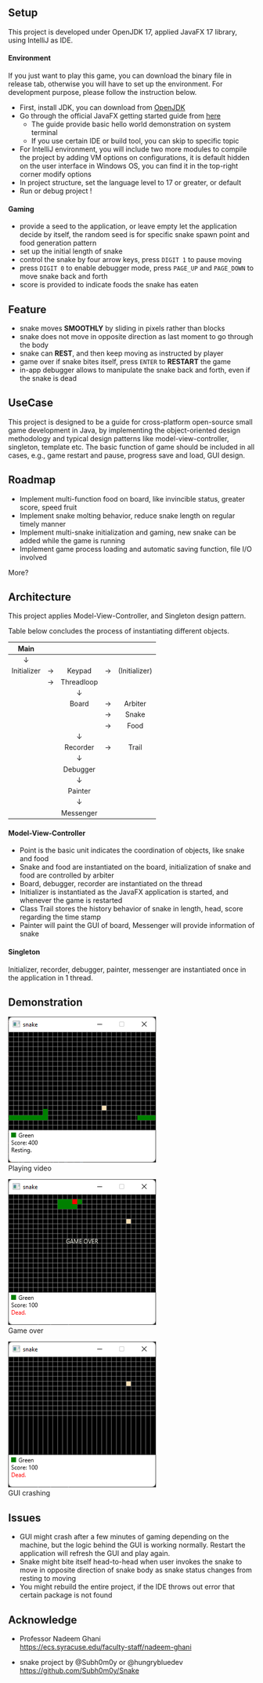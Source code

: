 
## Setup
This project is developed under OpenJDK 17,
applied JavaFX 17 library,
using IntelliJ as IDE.
#### Environment

If you just want to play this game, you can download the binary file
in release tab, otherwise you will have to set up the environment. 
For development purpose, please follow the instruction below.

- First, install JDK, you can download from [OpenJDK](http://jdk.java.net/java-se-ri/17)
- Go through the official JavaFX getting started guide from [here](https://openjfx.io/openjfx-docs/#introduction)
  - The guide provide basic hello world demonstration on system terminal
  - If you use certain IDE or build tool, you can skip to specific topic
- For IntelliJ environment, you will include two more modules to compile 
the project by adding VM options on configurations,
it is default hidden on the user interface in Windows OS, you can find it
in the top-right corner modify options
- In project structure, set the language level to 17 or greater, or default
- Run or debug project !

#### Gaming
- provide a seed to the application, or leave empty let the application 
decide by itself, the random seed is for specific snake spawn point and 
food generation pattern
- set up the initial length of snake
- control the snake by four arrow keys, press `DIGIT 1` to pause moving
- press `DIGIT 0` to enable debugger mode, press `PAGE_UP` and `PAGE_DOWN`
to move snake back and forth
- score is provided to indicate foods the snake has eaten

## Feature
- snake moves **SMOOTHLY** by sliding in pixels rather than blocks
- snake does not move in opposite direction as last moment
to go through the body
- snake can **REST**, and then keep moving as 
instructed by player
- game over if snake bites itself, press `ENTER` to **RESTART** the game
- in-app debugger allows to manipulate the snake back and forth,
even if the snake is dead

## UseCase
This project is designed to be a guide for cross-platform
open-source small game development in Java,
by implementing the object-oriented design methodology and typical
design patterns like model-view-controller, singleton, template etc. 
The basic function of game should be included in all cases,
e.g., game restart and pause, progress save and load, GUI design.

## Roadmap
- Implement multi-function food on board, like invincible status, 
greater score, speed fruit
- Implement snake molting behavior, reduce snake length on regular timely
manner
- Implement multi-snake initialization and gaming, new snake can be added
while the game is running
- Implement game process loading and automatic saving function, 
file I/O involved

More?

## Architecture
This project applies Model-View-Controller, and Singleton design pattern. 

Table below concludes the process of instantiating different objects.

|    Main     |||||
|:-----------:|:----------------:|:-----:|:---:|:---:|
|   &#8595;   |||||
| Initializer |    &#8594;     | Keypad| &#8594; | (Initializer)
|  |    &#8594;     | Threadloop|  |
|             | |   &#8595;   | |
|||Board|&#8594;| Arbiter|
||||&#8594;| Snake|
||||&#8594;| Food|
|||&#8595;|||
|||Recorder|&#8594;|Trail|
|||&#8595;|||
|||Debugger|||
|||&#8595;|||
|||Painter|||
|||&#8595;|||
|||Messenger|||

<!-- |    Main     |||||
|:-----------:|:----------------:|:-----:|:---:|:---:|
|   &#8595;   |||||
| Initializer |    &#8594;     | Threadloop|  |
|             | |   &#8595;   | |
|||Board|&#8594;| Snake|
||||&#8594;| Food|
|||&#8595;|||
|||Recorder|&#8594;|Trail|
|||&#8595;|||
|||Painter|||
|||&#8595;|||
|||Debugger|||
|||&#8595;|||
|||Messenger||| -->

#### Model-View-Controller
- Point is the basic unit indicates the coordination of objects, like
snake and food
- Snake and food are instantiated on the board, initialization of snake
and food are controlled by arbiter
- Board, debugger, recorder are instantiated on the thread
- Initializer is instantiated as the JavaFX application is started,
and whenever the game is restarted
- Class Trail stores the history behavior of snake in 
length, head, score regarding the time stamp
- Painter will paint the GUI of board, Messenger will provide
information of snake

#### Singleton
Initializer, recorder, debugger, painter, messenger are instantiated
once in the application in 1 thread.
## Demonstration
![link](Images/Play.png "Title text") \
Playing video

![link](Images/Game_over.png "Title text") \
Game over

![link](Images/GUI_crashed.png "Title text") \
GUI crashing
## Issues
- GUI might crash after a few minutes of gaming depending on the 
machine, but the logic behind the GUI is working normally.
Restart the application will refresh the GUI and play again.
- Snake might bite itself head-to-head when user invokes the snake
to move in opposite direction of snake body as snake status changes
from resting to moving
- You might rebuild the entire project, if the IDE throws out
error that certain package is not found

## Acknowledge
- Professor Nadeem Ghani \
  https://ecs.syracuse.edu/faculty-staff/nadeem-ghani

- snake project by @Subh0m0y or @hungrybluedev \
https://github.com/Subh0m0y/Snake

